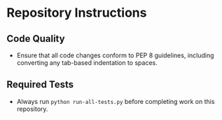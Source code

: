 # Repository Instructions

## Code Quality
- Ensure that all code changes conform to PEP 8 guidelines, including converting any tab-based indentation to spaces.

## Required Tests
- Always run `python run-all-tests.py` before completing work on this repository.

